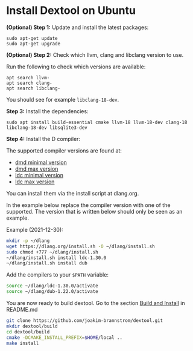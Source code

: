 # Install Dextool on Ubuntu

**(Optional) Step 1:** Update and install the latest packages:

```
sudo apt-get update
sudo apt-get upgrade
```

**(Optional) Step 2:** Check which llvm, clang and libclang version to use.

Run the following to check which versions are available:

```
apt search llvm-
apt search clang-
apt search libclang-
```

You should see for example `libclang-18-dev`.

**Step 3:** Install the dependencies:

```
sudo apt install build-essential cmake llvm-18 llvm-18-dev clang-18 libclang-18-dev libsqlite3-dev
```

**Step 4:** Install the D compiler:

The supported compiler versions are found at:
   * [dmd minimal version](Docker/partial/dmd_min_version)
   * [dmd max version](Docker/partial/dmd_latest_version)
   * [ldc minimal version](Docker/partial/ldc_min_version)
   * [ldc max version](Docker/partial/ldc_latest_version)

You can install them via the install script at dlang.org.

In the example below replace the compiler version with one of the supported.
The version that is written below should only be seen as an example.

Example (2021-12-30):

```sh
mkdir -p ~/dlang
wget https://dlang.org/install.sh -O ~/dlang/install.sh
sudo chmod +777 ~/dlang/install.sh
~/dlang/install.sh install ldc-1.30.0
~/dlang/install.sh install dub 
```

Add the compilers to your `$PATH` variable:
```sh
source ~/dlang/ldc-1.30.0/activate
source ~/dlang/dub-1.22.0/activate
```

You are now ready to build dextool. Go to the section [Build and
Install](../../README.md#build-and-install) in README.md

```sh
git clone https://github.com/joakim-brannstrom/dextool.git
mkdir dextool/build
cd dextool/build
cmake -DCMAKE_INSTALL_PREFIX=$HOME/local ..
make install
```
